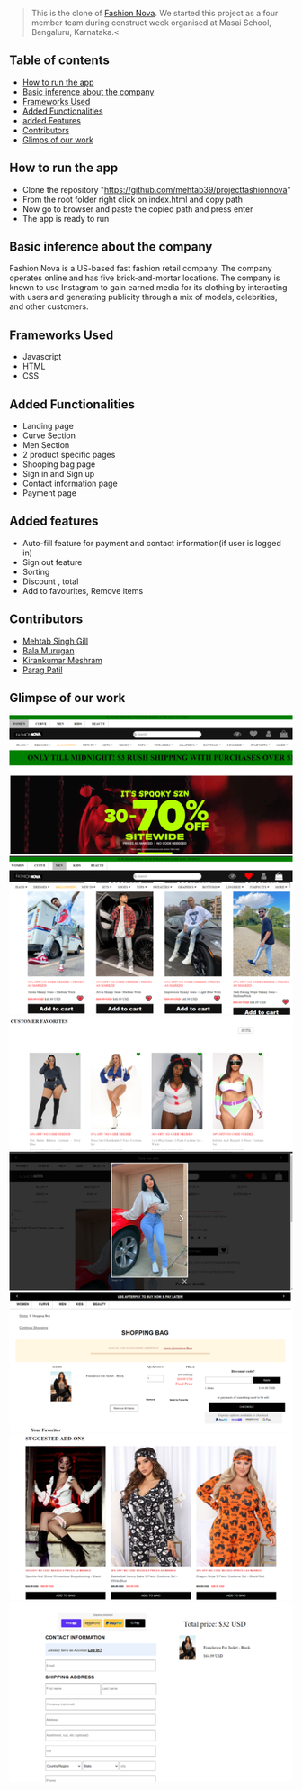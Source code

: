 > This is the clone of [Fashion Nova](www.fashionnova.com). We started this project as a four member team during construct week organised at Masai School, Bengaluru, Karnataka.<

## Table of contents

* [How to run the app](#how-to-run-the-app)
* [Basic inference about the company](#basic-inference-about-the-company)
* [Frameworks Used](#frameworks-used)
* [Added Functionalities](#added-functionalities)
* [added Features](#added-features)
* [Contributors](#contributors)
* [Glimps of our work](#glimpse-of-our-work)


## How to run the app
* Clone the repository "https://github.com/mehtab39/projectfashionnova"
* From the root folder right click on index.html and copy path
* Now go to browser and paste the copied path and press enter
* The app is ready to run

## Basic inference about the company

Fashion Nova is a US-based fast fashion retail company. The company operates online and has five brick-and-mortar locations. The company is known to use Instagram to gain earned media for its clothing by interacting with users and generating publicity through a mix of models, celebrities, and other customers.

## Frameworks Used
* Javascript
* HTML
* CSS

## Added Functionalities
* Landing page
* Curve Section
* Men Section
* 2 product specific pages
* Shooping bag page
* Sign in and  Sign up
* Contact information page
* Payment page

## Added features
* Auto-fill feature for payment and contact information(if user is logged in)
* Sign out feature
* Sorting
* Discount , total
* Add to favourites, Remove items

## Contributors



* [Mehtab Singh Gill](https://github.com/mehtab39)
* [Bala Murugan](https://github.com/ravi-bala13)
* [Kirankumar Meshram](https://github.com/kirankumarjmeshram)
* [Parag Patil](https://github.com/paragpatil187)


## Glimpse of our work
![Landing-Page](https://github.com/mehtab39/projectfashionnova/blob/main/root/images/Screenshot%20(252).png?raw=true)
![Men](https://github.com/mehtab39/projectfashionnova/blob/main/root/images/Screenshot%20(256).png?raw=true)
![Curve](https://github.com/mehtab39/projectfashionnova/blob/main/root/images/Screenshot%20(257).png?raw=true)
![Product](https://github.com/mehtab39/projectfashionnova/blob/main/root/images/Screenshot%20(263).png?raw=true)
![Cart](https://github.com/mehtab39/projectfashionnova/blob/main/root/images/Screenshot%20(258).png?raw=true)
![Cart](https://github.com/mehtab39/projectfashionnova/blob/main/root/images/Screenshot%20(259).png?raw=true)
![Contact](https://github.com/mehtab39/projectfashionnova/blob/main/root/images/Screenshot%20(260).png?raw=true)

